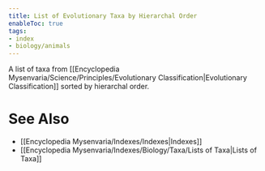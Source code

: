 ```yaml
---
title: List of Evolutionary Taxa by Hierarchal Order
enableToc: true
tags:
- index
- biology/animals
---
```


A list of taxa from [[Encyclopedia Mysenvaria/Science/Principles/Evolutionary Classification|Evolutionary Classification]] sorted by hierarchal order.
# See Also
- [[Encyclopedia Mysenvaria/Indexes/Indexes|Indexes]]
- [[Encyclopedia Mysenvaria/Indexes/Biology/Taxa/Lists of Taxa|Lists of Taxa]]
